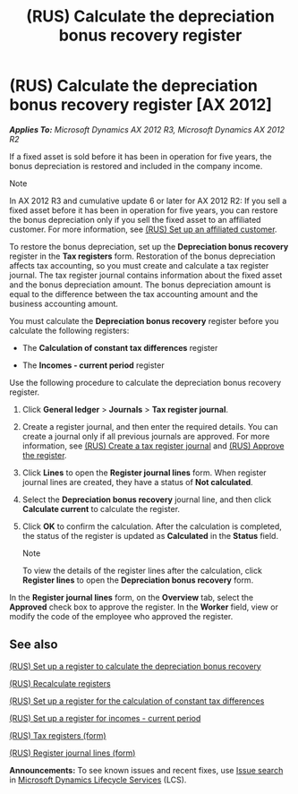 ﻿---
title: (RUS) Calculate the depreciation bonus recovery register
TOCTitle: (RUS) Calculate the depreciation bonus recovery register
ms:assetid: a2adec1b-ad1e-4ce2-818d-62c00f510b0e
ms:mtpsurl: https://technet.microsoft.com/en-us/library/JJ839680(v=AX.60)
ms:contentKeyID: 50396826
ms.date: 04/18/2014
mtps_version: v=AX.60
f1_keywords:
- (RUS)
- Forms.RTax25RegisterJournalTable
- Forms.RTax25RegisterJournalTrans
- Calculate the depreciation
- depreciation bonus
- depreciation bonus recovery register
- MsDynAx060.Forms.RTax25RegisterJournalTrans
- MsDynAx060.Forms.RTax25RegisterJournalTable
---

# (RUS) Calculate the depreciation bonus recovery register [AX 2012]


_**Applies To:** Microsoft Dynamics AX 2012 R3, Microsoft Dynamics AX 2012 R2_

If a fixed asset is sold before it has been in operation for five years, the bonus depreciation is restored and included in the company income.


> [!NOTE]
> <P>In AX 2012 R3 and cumulative update 6 or later for AX 2012 R2: If you sell a fixed asset before it has been in operation for five years, you can restore the bonus depreciation only if you sell the fixed asset to an affiliated customer. For more information, see <A href="rus-set-up-an-affiliated-customer.md">(RUS) Set up an affiliated customer</A>.</P>



To restore the bonus depreciation, set up the **Depreciation bonus recovery** register in the **Tax registers** form. Restoration of the bonus depreciation affects tax accounting, so you must create and calculate a tax register journal. The tax register journal contains information about the fixed asset and the bonus depreciation amount. The bonus depreciation amount is equal to the difference between the tax accounting amount and the business accounting amount.

You must calculate the **Depreciation bonus recovery** register before you calculate the following registers:

  - The **Calculation of constant tax differences** register

  - The **Incomes - current period** register

Use the following procedure to calculate the depreciation bonus recovery register.

1.  Click **General ledger** \> **Journals** \> **Tax register journal**.

2.  Create a register journal, and then enter the required details. You can create a journal only if all previous journals are approved. For more information, see [(RUS) Create a tax register journal](rus-create-a-tax-register-journal.md) and [(RUS) Approve the register](rus-approve-the-register.md).

3.  Click **Lines** to open the **Register journal lines** form. When register journal lines are created, they have a status of **Not calculated**.

4.  Select the **Depreciation bonus recovery** journal line, and then click **Calculate current** to calculate the register.

5.  Click **OK** to confirm the calculation. After the calculation is completed, the status of the register is updated as **Calculated** in the **Status** field.
    

    > [!NOTE]
    > <P>To view the details of the register lines after the calculation, click <STRONG>Register lines</STRONG> to open the <STRONG>Depreciation bonus recovery</STRONG> form.</P>



In the **Register journal lines** form, on the **Overview** tab, select the **Approved** check box to approve the register. In the **Worker** field, view or modify the code of the employee who approved the register.

## See also

[(RUS) Set up a register to calculate the depreciation bonus recovery](rus-set-up-a-register-to-calculate-the-depreciation-bonus-recovery.md)

[(RUS) Recalculate registers](rus-recalculate-registers.md)

[(RUS) Set up a register for the calculation of constant tax differences](rus-set-up-a-register-for-the-calculation-of-constant-tax-differences.md)

[(RUS) Set up a register for incomes - current period](rus-set-up-a-register-for-incomes-current-period.md)

[(RUS) Tax registers (form)](https://technet.microsoft.com/en-us/library/jj853195\(v=ax.60\))

[(RUS) Register journal lines (form)](https://technet.microsoft.com/en-us/library/jj839663\(v=ax.60\))

  
**Announcements:** To see known issues and recent fixes, use [Issue search](http://go.microsoft.com/fwlink/?linkid=389258) in [Microsoft Dynamics Lifecycle Services](http://go.microsoft.com/fwlink/?linkid=306505) (LCS).


